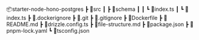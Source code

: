 📦starter-node-hono-postgres
┣ 📂src
┃ ┣ 📂schema
┃ ┃ ┗ 📜index.ts
┃ ┗ 📜index.ts
┣ 📜.dockerignore
┣ 📜.git
┣ 📜.gitignore
┣ 📜Dockerfile
┣ 📜README.md
┣ 📜drizzle.config.ts
┣ 📜file-structure.md
┣ 📜package.json
┣ 📜pnpm-lock.yaml
┗ 📜tsconfig.json
